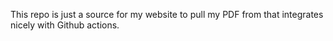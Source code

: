 This repo is just a source for my website to pull my PDF from that integrates nicely with Github actions.
